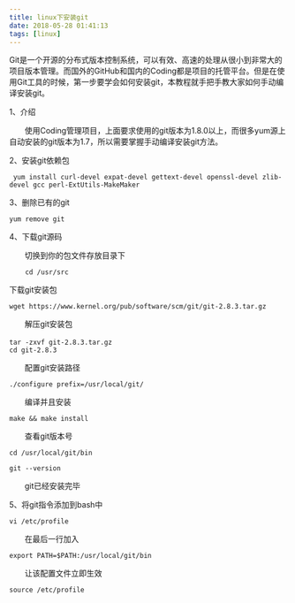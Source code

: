 ```yaml
---
title: linux下安装git
date: 2018-05-28 01:41:13
tags: [linux]
---
```


Git是一个开源的分布式版本控制系统，可以有效、高速的处理从很小到非常大的项目版本管理。而国外的GitHub和国内的Coding都是项目的托管平台。但是在使用Git工具的时候，第一步要学会如何安装git，本教程就手把手教大家如何手动编译安装git。

1、介绍

　　使用Coding管理项目，上面要求使用的git版本为1.8.0以上，而很多yum源上自动安装的git版本为1.7，所以需要掌握手动编译安装git方法。

2、安装git依赖包


     yum install curl-devel expat-devel gettext-devel openssl-devel zlib-devel gcc perl-ExtUtils-MakeMaker
3、删除已有的git

	yum remove git

4、下载git源码

　　切换到你的包文件存放目录下
　　			

    	cd /usr/src

下载git安装包


	wget https://www.kernel.org/pub/software/scm/git/git-2.8.3.tar.gz

　　解压git安装包				
		
	tar -zxvf git-2.8.3.tar.gz　　
	cd git-2.8.3

　　配置git安装路径　
		
	./configure prefix=/usr/local/git/

　　编译并且安装　　　　

	make && make install

　　查看git版本号　　	
		
	cd /usr/local/git/bin

	git --version

　　git已经安装完毕

5、将git指令添加到bash中
　
	
	vi /etc/profile

　　在最后一行加入
		
	export PATH=$PATH:/usr/local/git/bin

　　让该配置文件立即生效
		
	source /etc/profile
